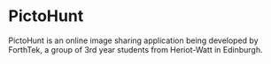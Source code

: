 # PictoHunt 

PictoHunt is an online image sharing application being developed by ForthTek, a group of 3rd year students from Heriot-Watt in Edinburgh.
